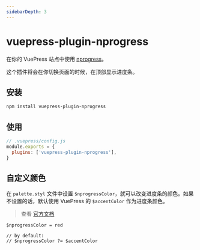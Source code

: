 ```yaml
---
sidebarDepth: 3
---
```


# vuepress-plugin-nprogress <GitHubLink repo="vuepress/vuepress-plugin-nprogress"/>

在你的 VuePress 站点中使用 [nprogress](https://github.com/rstacruz/nprogress)。

这个插件将会在你切换页面的时候，在顶部显示进度条。

## 安装

```sh
npm install vuepress-plugin-nprogress
```

## 使用

```js
// .vuepress/config.js
module.exports = {
  plugins: ['vuepress-plugin-nprogress'],
}
```

## 自定义颜色

在 `palette.styl` 文件中设置 `$nprogressColor`，就可以改变进度条的颜色。如果不设置的话，默认使用 VuePress 的 `$accentColor` 作为进度条颜色。

> 查看 [官方文档](https://v1.vuepress.vuejs.org/zh/config/#palette-styl)

```stylus
$nprogressColor = red

// by default:
// $nprogressColor ?= $accentColor
```
